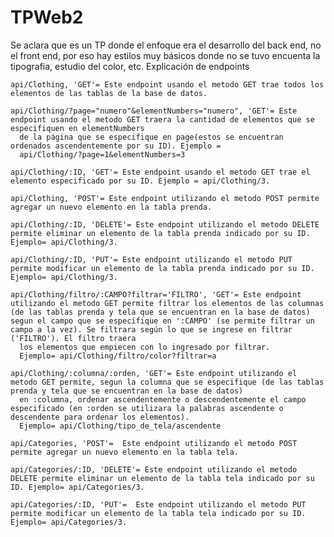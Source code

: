 # TPWeb2
Se aclara que es un TP donde el enfoque era el desarrollo del back end, no el front end, por eso hay estilos muy básicos donde no se tuvo encuenta la tipografia, estudio del color, etc.
Explicación de endpoints

    api/Clothing, 'GET'= Este endpoint usando el metodo GET trae todos los elementos de las tablas de la base de datos.
     
    api/Clothing/?page="numero"&elementNumbers="numero", 'GET'= Este endpoint usando el metodo GET traera la cantidad de elementos que se especifiquen en elementNumbers
      de la página que se especifique en page(estos se encuentran ordenados ascendentemente por su ID). Ejemplo = 
      api/Clothing/?page=1&elementNumbers=3
    
    api/Clothing/:ID, 'GET'= Este endpoint usando el metodo GET trae el elemento especificado por su ID. Ejemplo = api/Clothing/3.
    
    api/Clothing, 'POST'= Este endpoint utilizando el metodo POST permite agregar un nuevo elemento en la tabla prenda.
    
    api/Clothing/:ID, 'DELETE'= Este endpoint utilizando el metodo DELETE permite eliminar un elemento de la tabla prenda indicado por su ID. Ejemplo= api/Clothing/3.
    
    api/Clothing/:ID, 'PUT'= Este endpoint utilizando el metodo PUT permite modificar un elemento de la tabla prenda indicado por su ID. Ejemplo= api/Clothing/3.
    
    api/Clothing/filtro/:CAMPO?filtrar='FILTRO', 'GET'= Este endpoint utilizando el metodo GET permite filtrar los elementos de las columnas (de las tablas prenda y tela que se encuentran en la base de datos) segun el campo que se especifique en ':CAMPO' (se permite filtrar un campo a la vez). Se filtrara según lo que se ingrese en filtrar ('FILTRO'). El filtro traera
      los elementos que empiecen con lo ingresado por filtrar.
      Ejemplo= api/Clothing/filtro/color?filtrar=a
      
    api/Clothing/:columna/:orden, 'GET'= Este endpoint utilizando el metodo GET permite, segun la columna que se especifique (de las tablas prenda y tela que se encuentran en la base de datos)
      en :columna, ordenar ascendentemente o descendentemente el campo especificado (en :orden se utilizara la palabras ascendente o descendente para ordenar los elementos).
      Ejemplo= api/Clothing/tipo_de_tela/ascendente
      
    api/Categories, 'POST'=  Este endpoint utilizando el metodo POST permite agregar un nuevo elemento en la tabla tela.
    
    api/Categories/:ID, 'DELETE'= Este endpoint utilizando el metodo DELETE permite eliminar un elemento de la tabla tela indicado por su ID. Ejemplo= api/Categories/3.
    
    api/Categories/:ID, 'PUT'=  Este endpoint utilizando el metodo PUT permite modificar un elemento de la tabla tela indicado por su ID. Ejemplo= api/Categories/3.

